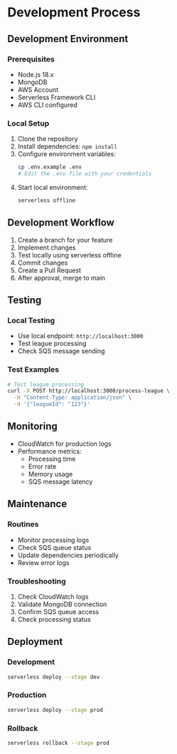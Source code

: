 # Development Process

## Development Environment
### Prerequisites
- Node.js 18.x
- MongoDB
- AWS Account
- Serverless Framework CLI
- AWS CLI configured

### Local Setup
1. Clone the repository
2. Install dependencies: `npm install`
3. Configure environment variables:
   ```bash
   cp .env.example .env
   # Edit the .env file with your credentials
   ```
4. Start local environment:
   ```bash
   serverless offline
   ```

## Development Workflow
1. Create a branch for your feature
2. Implement changes
3. Test locally using serverless offline
4. Commit changes
5. Create a Pull Request
6. After approval, merge to main

## Testing
### Local Testing
- Use local endpoint: `http://localhost:3000`
- Test league processing
- Check SQS message sending

### Test Examples
```bash
# Test league processing
curl -X POST http://localhost:3000/process-league \
  -H "Content-Type: application/json" \
  -d '{"leagueId": "123"}'
```

## Monitoring
- CloudWatch for production logs
- Performance metrics:
  - Processing time
  - Error rate
  - Memory usage
  - SQS message latency

## Maintenance
### Routines
- Monitor processing logs
- Check SQS queue status
- Update dependencies periodically
- Review error logs

### Troubleshooting
1. Check CloudWatch logs
2. Validate MongoDB connection
3. Confirm SQS queue access
4. Check processing status

## Deployment
### Development
```bash
serverless deploy --stage dev
```

### Production
```bash
serverless deploy --stage prod
```

### Rollback
```bash
serverless rollback --stage prod
``` 
